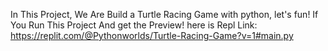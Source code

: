 In This Project, 
We Are Build a Turtle Racing Game with python, let's fun!
If You Run This Project And get the Preview! here is Repl Link: https://replit.com/@Pythonworlds/Turtle-Racing-Game?v=1#main.py

